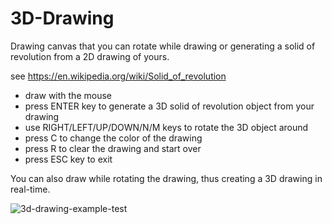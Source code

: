 # 3D-Drawing
Drawing canvas that you can rotate while drawing or generating a solid of revolution from a 2D drawing of yours.

see https://en.wikipedia.org/wiki/Solid_of_revolution

* draw with the mouse
* press ENTER key to generate a 3D solid of revolution object from your drawing
* use RIGHT/LEFT/UP/DOWN/N/M keys to rotate the 3D object around
* press C to change the color of the drawing
* press R to clear the drawing and start over
* press ESC key to exit

You can also draw while rotating the drawing, thus creating a 3D drawing in real-time.



![3d-drawing-example-test](https://github.com/user-attachments/assets/c3236b5b-0567-4114-9fc1-268d342bade0)
